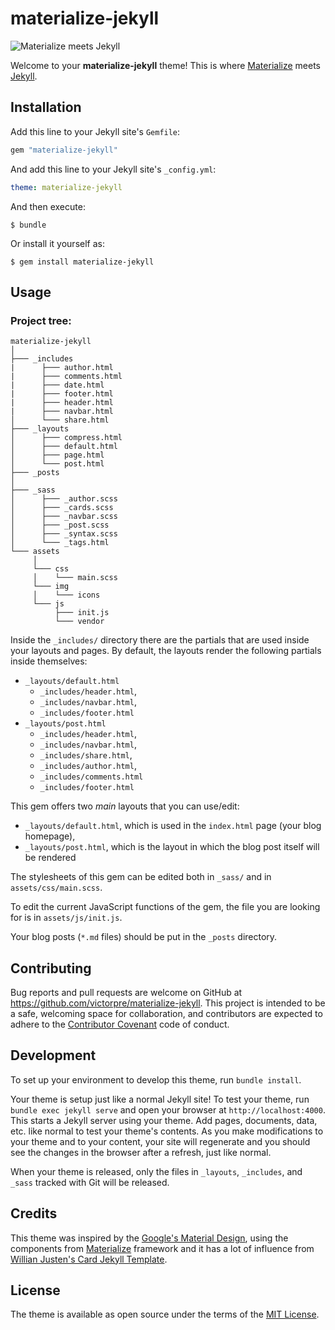 # materialize-jekyll

![Materialize meets Jekyll](http://res.cloudinary.com/victorpre/image/upload/v1503466230/Gem%20materialize-jekyll/materialize-jekyll.png)

Welcome to your **materialize-jekyll** theme! This is where [Materialize](http://materializecss.com/) meets [Jekyll](https://jekyllrb.com/).

## Installation

Add this line to your Jekyll site's `Gemfile`:

```ruby
gem "materialize-jekyll"
```

And add this line to your Jekyll site's `_config.yml`:

```yaml
theme: materialize-jekyll
```

And then execute:

    $ bundle

Or install it yourself as:

    $ gem install materialize-jekyll

## Usage

### Project tree:
```
materialize-jekyll    
│
├─── _includes   
|      ├─── author.html
|      ├─── comments.html
|      ├─── date.html
|      ├─── footer.html
|      ├─── header.html
|      ├─── navbar.html
│      └─── share.html
├─── _layouts
│      ├─── compress.html
│      ├─── default.html
│      ├─── page.html
│      └─── post.html
├─── _posts
│
├─── _sass
│      ├─── _author.scss
│      ├─── _cards.scss
│      ├─── _navbar.scss
│      ├─── _post.scss
│      ├─── _syntax.scss
│      └─── _tags.html
└─── assets
     │
     └─── css
     │    └─── main.scss
     └─── img
     │    └─── icons
     └─── js
          ├─── init.js
          └─── vendor
```

Inside the `_includes/` directory there are the partials that are used inside your layouts and pages.
By default, the layouts render the following partials inside themselves:

- `_layouts/default.html`
    - `_includes/header.html`, 
    - `_includes/navbar.html`,
    - `_includes/footer.html`
- `_layouts/post.html`
    - `_includes/header.html`, 
    - `_includes/navbar.html`,
    - `_includes/share.html`,
    - `_includes/author.html`,
    - `_includes/comments.html`
    - `_includes/footer.html`


This gem offers two *main* layouts that you can use/edit:
- `_layouts/default.html`, which is used in the `index.html` page (your blog homepage),
- `_layouts/post.html`, which is the layout in which the blog post itself will be rendered


The stylesheets of this gem can be edited both in `_sass/` and in `assets/css/main.scss`.

To edit the current JavaScript functions of the gem, the file you are looking for is in `assets/js/init.js`.

Your blog posts (`*.md` files) should be put in the `_posts` directory.

## Contributing

Bug reports and pull requests are welcome on GitHub at https://github.com/victorpre/materialize-jekyll. This project is intended to be a safe, welcoming space for collaboration, and contributors are expected to adhere to the [Contributor Covenant](http://contributor-covenant.org) code of conduct.

## Development

To set up your environment to develop this theme, run `bundle install`.

Your theme is setup just like a normal Jekyll site! To test your theme, run `bundle exec jekyll serve` and open your browser at `http://localhost:4000`. This starts a Jekyll server using your theme. Add pages, documents, data, etc. like normal to test your theme's contents. As you make modifications to your theme and to your content, your site will regenerate and you should see the changes in the browser after a refresh, just like normal.

When your theme is released, only the files in `_layouts`, `_includes`, and `_sass` tracked with Git will be released.

## Credits

This theme was inspired by the [Google's Material Design](https://material.io/guidelines/#introduction-goals), using the components from [Materialize](https://github.com/Dogfalo/materialize) framework and it has a lot of influence from [Willian Justen's Card Jekyll Template](https://github.com/willianjusten/cards-jekyll-template).

## License

The theme is available as open source under the terms of the [MIT License](https://opensource.org/licenses/MIT).

